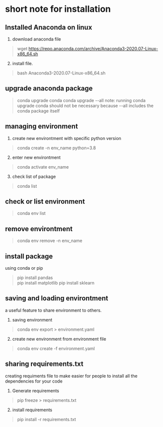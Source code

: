 # short note for installation
## Installed Anaconda on linux
1. download anaconda file 
> wget https://repo.anaconda.com/archive/Anaconda3-2020.07-Linux-x86_64.sh
2. install file. 
> bash Anaconda3-2020.07-Linux-x86_64.sh


## upgrade anaconda package
>conda upgrade conda
>conda upgrade --all
note: running conda upgrade conda should not be necessary because --all includes the conda package itself

## managing environment
1. create new environtment with specific python version
> conda create -n env_name python=3.8
2. enter new environtment
> conda activate env_name
3. check list of package
> conda list

## check or list environment
> conda env list

## remove environtment
> conda env remove -n env_name

## install package
using conda or pip
> pip install pandas  
> pip install matplotlib
> pip install sklearn


## saving and loading environtment
a useful feature to share environment to others. 
1. saving environment
> conda env export > environment.yaml
2. create new environment from environment file
> conda env create -f environment.yaml

## sharing requirements.txt
creating requiments file to make easier for people to install all the dependencies for your code
1. Generate requirements
> pip freeze > requirements.txt
2. install requirements
> pip install -r requirements.txt



